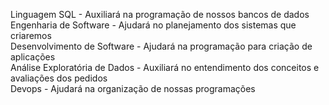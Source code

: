 Linguagem SQL - Auxiliará na programação de nossos bancos de dados  
Engenharia de Software - Ajudará no planejamento dos sistemas que criaremos  
Desenvolvimento de Software - Ajudará na programação para criação de aplicações  
Análise Exploratória de Dados - Auxiliará no entendimento dos conceitos e avaliações dos pedidos  
Devops - Ajudará na organização de nossas programações  
